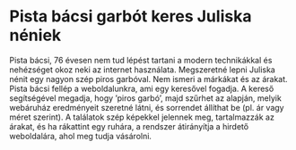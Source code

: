 # Pista bácsi garbót keres Juliska néniek

Pista bácsi, 76 évesen nem tud lépést tartani a modern technikákkal és nehézséget okoz neki az internet használata. Megszeretné lepni Juliska nénit egy nagyon szép piros garbóval. Nem ismeri a márkákat és az árakat. Pista bácsi fellép a weboldalunkra, ami egy keresővel fogadja. A kereső segítségével megadja, hogy ’piros garbó’, majd szűrhet az alapján, melyik webáruház eredményeit szeretné látni, és sorrendet állíthat be (pl. ár vagy méret szerint). A találatok szép képekkel jelennek meg, tartalmazzák az árakat, és ha rákattint egy ruhára, a rendszer átirányítja a hirdető weboldalára, ahol meg tudja vásárolni.